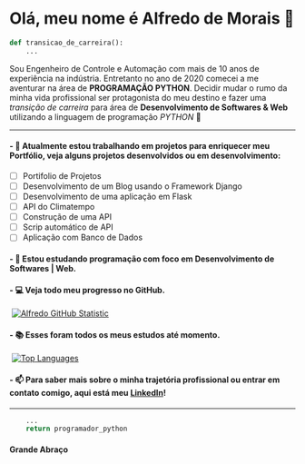 # Olá, meu nome é Alfredo de Morais 👋

~~~~python
def transicao_de_carreira():
    ...
~~~~

Sou Engenheiro de Controle e Automação com mais de 10 anos de experiência na indústria. Entretanto no ano de 2020 comecei a me aventurar na área de <B>PROGRAMAÇÃO PYTHON</B>. Decidir mudar o rumo da minha vida profissional ser protagonista do meu destino e fazer uma _transição de carreira_ para área de <B>Desenvolvimento de Softwares & Web</B> utilizando a linguagem de programação _PYTHON_  🐍

<hr />

#### - 🔭 Atualmente estou trabalhando em projetos para enriquecer meu <b>Portfólio</b>, veja alguns projetos desenvolvidos ou em desenvolvimento:
 
 - [ ] Portifolio de Projetos
 - [ ] Desenvolvimento de um Blog usando o Framework Django
 - [ ] Desenvolvimento de uma aplicação em Flask
 - [ ] API do Climatempo
 - [ ] Construção de uma API
 - [ ] Scrip automático de API
 - [ ] Aplicação com Banco de Dados

#### - 🌱 Estou estudando programação com foco em <b>Desenvolvimento de Softwares | Web</b>.

#### - :computer: Veja todo meu progresso no GitHub. 

&nbsp;[![Alfredo GitHub Statistic](https://github-readme-stats.vercel.app/api?username=alfmorais)](https://github.com/alfmorais/alfmorais) 

#### - :books:  Esses foram todos os meus estudos até momento. 

&nbsp;[![Top Languages](https://github-readme-stats.vercel.app/api/top-langs/?username=alfmorais)](https://github.com/alfmorais/alfmorais)

#### - 📫 Para saber mais sobre o minha trajetória profissional ou entrar em contato comigo, aqui está meu [LinkedIn](https://www.linkedin.com/in/alfredomneto/)!

<hr />

~~~~python
    ...
    return programador_python
~~~~

#### Grande Abraço
